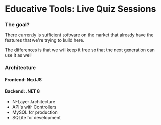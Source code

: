# Educative Tools: Live Quiz Sessions
### The goal?
There currently is sufficient software on the market that already have the features that we're trying to build here.

The differences is that we will keep it free so that the next generation can use it as well.

### Architecture
#### Frontend: NextJS
#### Backend: .NET 8
- N-Layer Architecture
- API's with Controllers
- MySQL for production
- SQLite for development
